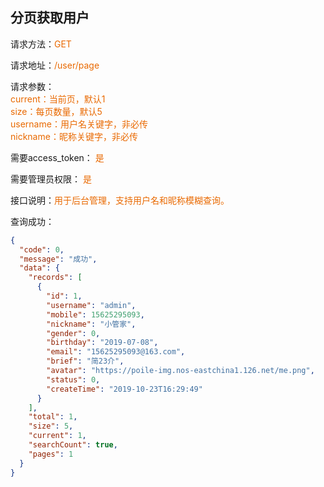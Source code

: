## 分页获取用户

<p>请求方法：<span style="color:#e96900">GET</p>
<p>请求地址：<span style="color:#e96900">/user/page</span></p>
<p>请求参数：
<br>
<span style="color:#e96900">current：当前页，默认1</span>
<br>
<span style="color:#e96900">size：每页数量，默认5</span>
<br>
<span style="color:#e96900">username：用户名关键字，非必传</span>
<br>
<span style="color:#e96900">nickname：昵称关键字，非必传</span>
</p>
<p>需要access_token： <span style="color:#e96900">是</span></p>
<p>需要管理员权限： <span style="color:#e96900">是</span></p>
<p>接口说明：<span style="color:#e96900">用于后台管理，支持用户名和昵称模糊查询。</span></p>
<p></p>
查询成功：

```json
{
  "code": 0,
  "message": "成功",
  "data": {
    "records": [
      {
        "id": 1,
        "username": "admin",
        "mobile": 15625295093,
        "nickname": "小管家",
        "gender": 0,
        "birthday": "2019-07-08",
        "email": "15625295093@163.com",
        "brief": "简23介",
        "avatar": "https://poile-img.nos-eastchina1.126.net/me.png",
        "status": 0,
        "createTime": "2019-10-23T16:29:49"
      }
    ],
    "total": 1,
    "size": 5,
    "current": 1,
    "searchCount": true,
    "pages": 1
  }
}
```